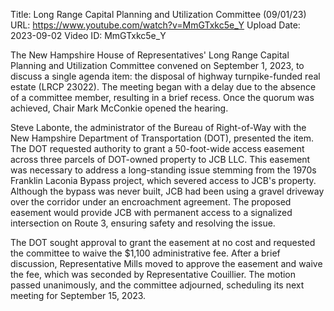 Title: Long Range Capital Planning and Utilization Committee (09/01/23)
URL: https://www.youtube.com/watch?v=MmGTxkc5e_Y
Upload Date: 2023-09-02
Video ID: MmGTxkc5e_Y

The New Hampshire House of Representatives' Long Range Capital Planning and Utilization Committee convened on September 1, 2023, to discuss a single agenda item: the disposal of highway turnpike-funded real estate (LRCP 23022). The meeting began with a delay due to the absence of a committee member, resulting in a brief recess. Once the quorum was achieved, Chair Mark McConkie opened the hearing.

Steve Labonte, the administrator of the Bureau of Right-of-Way with the New Hampshire Department of Transportation (DOT), presented the item. The DOT requested authority to grant a 50-foot-wide access easement across three parcels of DOT-owned property to JCB LLC. This easement was necessary to address a long-standing issue stemming from the 1970s Franklin Laconia Bypass project, which severed access to JCB's property. Although the bypass was never built, JCB had been using a gravel driveway over the corridor under an encroachment agreement. The proposed easement would provide JCB with permanent access to a signalized intersection on Route 3, ensuring safety and resolving the issue.

The DOT sought approval to grant the easement at no cost and requested the committee to waive the $1,100 administrative fee. After a brief discussion, Representative Mills moved to approve the easement and waive the fee, which was seconded by Representative Couillier. The motion passed unanimously, and the committee adjourned, scheduling its next meeting for September 15, 2023.